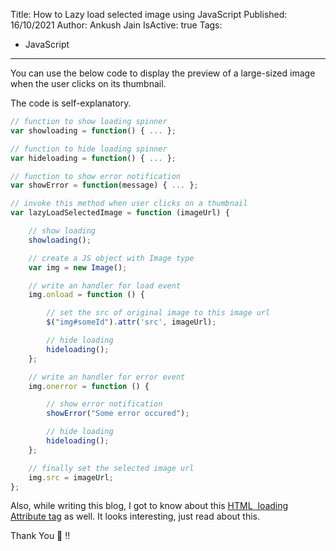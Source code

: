 Title: How to Lazy load selected image using JavaScript
Published: 16/10/2021
Author: Ankush Jain
IsActive: true
Tags:
  - JavaScript
---
You can use the below code to display the preview of a large-sized image when the user clicks on its thumbnail. 

The code is self-explanatory.

```js
// function to show loading spinner
var showloading = function() { ... };

// function to hide loading spinner
var hideloading = function() { ... };

// function to show error notification
var showError = function(message) { ... };

// invoke this method when user clicks on a thumbnail
var lazyLoadSelectedImage = function (imageUrl) {

    // show loading
    showloading();

    // create a JS object with Image type
    var img = new Image();

    // write an handler for load event
    img.onload = function () {

        // set the src of original image to this image url
        $("img#someId").attr('src', imageUrl);

        // hide loading
        hideloading();    
    };

    // write an handler for error event
    img.onerror = function () {

        // show error notification
        showError("Some error occured");

        // hide loading
        hideloading();
    };

    // finally set the selected image url
    img.src = imageUrl;
};
```

Also, while writing this blog, I got to know about this [HTML <img> loading Attribute tag](https://www.w3schools.com/tags/att_img_loading.asp) as well. It looks interesting, just read about this.

Thank You 🙂 !!

                